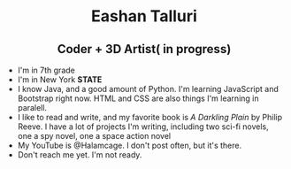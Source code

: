 <h1 align="center">Eashan Talluri</h1>

<h2 align="center">Coder + 3D Artist( in progress)</h2>

- I'm in 7th grade
- I'm in New York **STATE**
- I know Java, and a good amount of Python. I'm learning JavaScript and Bootstrap right now. HTML and CSS are also things I'm learning in paralell.
- I like to read and write, and my favorite book is *A Darkling Plain* by Philip Reeve. I have a lot of projects I'm writing, including two sci-fi novels, one a spy novel, one a space action novel
- My YouTube is @Halamcage. I don't post often, but it's there.
- Don't reach me yet. I'm not ready.
